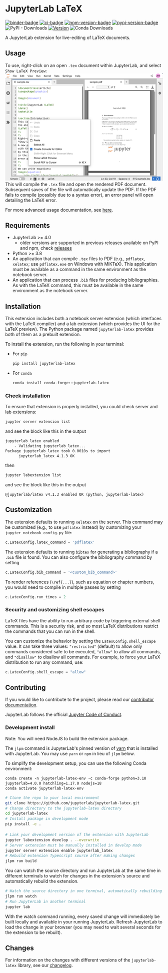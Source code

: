 # JupyterLab LaTeX

[binder-badge]: https://mybinder.org/badge_logo.svg
[binder-latest]: https://mybinder.org/v2/gh/jupyterlab/jupyterlab-latex.git/master?urlpath=lab/tree/sample.tex
[ci-badge]: https://github.com/jupyterlab/jupyterlab-latex/actions/workflows/build.yml/badge.svg
[ci]: https://github.com/jupyterlab/jupyterlab-latex/actions/workflows/build.yml?query=branch/master
[npm-version-badge]: https://img.shields.io/npm/v/@jupyterlab/latex.svg
[npm-version]: https://www.npmjs.com/package/@jupyterlab/latex
[pypi-version-badge]: https://img.shields.io/pypi/v/jupyterlab-latex.svg
[pypi-version]: https://pypi.org/project/jupyterlab-latex
[pypi-downloads-badge]: https://img.shields.io/pypi/dm/jupyterlab-latex

[![binder-badge]][binder-latest] [![ci-badge]][ci] [![npm-version-badge]][npm-version] [![pypi-version-badge]][pypi-version] ![PyPI - Downloads](https://img.shields.io/pypi/dm/jupyterlab-latex) [![Version](https://img.shields.io/conda/vn/conda-forge/jupyterlab-latex.svg)](https://anaconda.org/conda-forge/jupyterlab-latex) ![Conda Downloads](https://img.shields.io/conda/d/conda-forge/jupyterlab-latex)

A JupyterLab extension for live-editing of LaTeX documents.

## Usage

To use, right-click on an open `.tex` document within JupyterLab, and select `Show LaTeX Preview`:
![preview](images/show_preview.png)
This will compile the `.tex` file and open the rendered PDF document.
Subsequent saves of the file will automatically update the PDF.
If the PDF fails to compile (possibly due to a syntax error),
an error panel will open detailing the LaTeX error.

For more advanced usage documentation, see [here](docs/advanced.md).

## Requirements

- JupyterLab >= 4.0
  - older versions are supported in previous releases available on PyPI and npm, check [releases](https://github.com/jupyterlab/jupyterlab-latex/releases)
- Python >= 3.8
- An application that can compile `.tex` files to PDF (e.g., `pdflatex`, `xelatex`; use `pdflatex.exe` on Windows with MiKTeX). This application must be available as a command in the same environment as the notebook server.
- An application that can process `.bib` files for producing bibliographies. As with the LaTeX command, this must be available in the same environment as the notebook server.

## Installation

This extension includes both a notebook server extension (which interfaces with the LaTeX compiler)
and a lab extension (which provides the UI for the LaTeX preview).
The Python package named `jupyterlab-latex` provides both of them as a prebuilt extension.

To install the extension, run the following in your terminal:

- For `pip`
  ```bash
  pip install jupyterlab-latex
  ```
- For `conda`
  ```bash
  conda install conda-forge::jupyterlab-latex
  ```

### Check installation

To ensure that extension is properly installed, you could check server and lab extensions:

```bash
jupyter server extension list
```

and see the block like this in the output

```
jupyterlab_latex enabled
    - Validating jupyterlab_latex...
Package jupyterlab_latex took 0.0010s to import
      jupyterlab_latex 4.1.3 OK
```

then

```bash
jupyter labextension list
```

and see the block like this in the output

```
@jupyterlab/latex v4.1.3 enabled OK (python, jupyterlab-latex)
```

## Customization

The extension defaults to running `xelatex` on the server.
This command may be customized (e.g., to use `pdflatex` instead) by customizing
your `jupyter_notebook_config.py` file:

```python
c.LatexConfig.latex_command = 'pdflatex'
```

The extension defaults to running `bibtex` for generating a bibliography
if a `.bib` file is found. You can also configure the bibliography command
by setting

```python
c.LatexConfig.bib_command = '<custom_bib_command>'
```

To render references (`\ref{...}`), such as equation or chapter numbers, you would
need to compile in multiple passes by setting

```python
c.LatexConfig.run_times = 2
```

### Security and customizing shell escapes

LaTeX files have the ability to run arbitrary code by triggering external
shell commands. This is a security risk, and so most LaTeX distributions
restrict the commands that you can run in the shell.

You can customize the behavior by setting the `LatexConfig.shell_escape` value.
It can take three values: `"restricted"` (default) to allow only commands
considered safe to be executed, `"allow"` to allow all commands, and `"disallow"`
to disallow all commands.
For example, to force your LaTeX distribution to run any command, use:

```python
c.LatexConfig.shell_escape = "allow"
```

## Contributing

If you would like to contribute to the project, please read our [contributor documentation](https://github.com/jupyterlab/jupyterlab/blob/master/CONTRIBUTING.md).

JupyterLab follows the official [Jupyter Code of Conduct](https://github.com/jupyter/governance/blob/master/conduct/code_of_conduct.md).

### Development install

Note: You will need NodeJS to build the extension package.

The `jlpm` command is JupyterLab's pinned version of
[yarn](https://yarnpkg.com/) that is installed with JupyterLab. You may use
`yarn` or `npm` in lieu of `jlpm` below.

To simplify the development setup, you can use the following Conda environment:

```
conda create -n jupyterlab-latex-env -c conda-forge python=3.10 jupyterlab=4.0.0 hatchling=1.17.0 nodejs=18
conda activate jupyterlab-latex-env
```

```bash
# Clone the repo to your local environment
git clone https://github.com/jupyterlab/jupyterlab-latex.git
# Change directory to the jupyterlab-latex directory
cd jupyterlab-latex
# Install package in development mode
pip install -e .

# Link your development version of the extension with JupyterLab
jupyter labextension develop . --overwrite
# Server extension must be manually installed in develop mode
jupyter server extension enable jupyterlab_latex
# Rebuild extension Typescript source after making changes
jlpm run build
```

You can watch the source directory and run JupyterLab at the same time in different terminals to watch for changes in the extension's source and automatically rebuild the extension.

```bash
# Watch the source directory in one terminal, automatically rebuilding when needed
jlpm run watch
# Run JupyterLab in another terminal
jupyter lab
```

With the watch command running, every saved change will immediately be built locally and available in your running JupyterLab. Refresh JupyterLab to load the change in your browser (you may need to wait several seconds for the extension to be rebuilt).

## Changes

For information on the changes with different versions of the `jupyterlab-latex` library, see our [changelog](./CHANGELOG.md).
